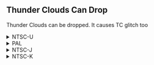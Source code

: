 ## Thunder Clouds Can Drop

Thunder Clouds can be dropped. It causes TC glitch too

<details>
<summary>NTSC-U</summary>

```powerpc
0478FA90 38000000
```
</details>

<details>
<summary>PAL</summary>

```powerpc
04798A9C 38000000
```
</details>

<details>
<summary>NTSC-J</summary>

```powerpc
04798108 38000000
```
</details>

<details>
<summary>NTSC-K</summary>

```powerpc
04786E5C 38000000
```
</details>